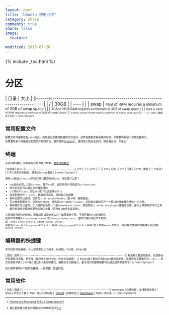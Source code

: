 ```yaml
---
layout: post
title: "Ubuntu 使用心得"
category: share
comments: true
share: false
image:
  feature:

modified: 2015-07-26
---
```

{% include _toc.html %}

# 分区

| 目录  | 大小                                                                     |
|:------+:-------------------------------------------------------------------------|
| /     | 30GB                                                                     |
| ----  |                                                                          |
| swap  | <small>4GB of RAM requires a minimum of 2GB of swap space                |
|       | <small>4GB to 16GB RAM requires a minimum of 4GB of swap space           |
|       | <small>16GB to 64GB of RAM requires a minimum of 8GB of swap space       |
|       | <small>64GB to 256GB of RAM requires a minimum of 16GB of swap space[^1] |
| ----  |                                                                          |
| /data | 硬盘余下空间                                                             |
{: rules="groups"}

# 常用配置文件

配置文件尽量都放在`/data`分区，然后通过创建软链接的方式访问，这样在重新安装系统的时候，只需要再创建一轮软连接即可。<br>
如果要在多个电脑保证配置文件的同步性，推荐使用[Dropbox](https://db.tt/vM77VZfZ)[^2]，虽然在大陆无法访问，但总有办法，不是么?

# 终端

先说快捷键吧，熟练掌握后绝对提升效率，[要看详细戳这](http://www.bigsmoke.us/readline/shortcuts)

| 快捷键 | 含义                            |
|:-------+:--------------------------------|
| C^P    | 上                              |
| C^N    | 下                              |
| C^A    | 行首                            |
| C^E    | 行尾                            |
| C^W    | 删除上一个单词                  |
| C^R    | 历史命令搜索，效率比history要高 |
{: rules="groups"}

使用`zsh`配合`oh-my-zsh`的方式来代替默认的`bash`，好处是什么呢？

- `tab`自动纠错，比如`cd down`，按下`tab`后，此时命令行可能变为`cd Downloads`
- 命令补全时可以通过方向键选择的
- `C^L`等价于`clear`，那么`M^L`呢？在这里等价于`ls`
- 阅读配置文件`~/.zshrc`，根据注释说明，定制自己的配置
- 多种主题可以选择，文件在`~/.oh-my-zsh/themes`，数十种，很难挑选。<br>
  可以修改配置文件，找到`ZSH-THEME`，修改成`ZSH-THEME="rondom"`。这样每次重新打开一个窗口的时候就会随机一个主题。
- 多种插件可以选择，个人觉得必装的一个是`command-not-found`，其他的到`~/.oh-my-zsh/plugins`慢慢发现吧。基本上常用的命令行工具都会有插件来帮助你更快的输入参数（因为有Tab补全或其他）。

在终端执行命令的时候，网络超时或拒绝怎么办？如果身处中国，不用怀疑90%挂代理吧。<br>
在原命令前输入`http_proxy=ip:port` 或 `https_proxy=ip:port`，这样代理只对此命令有效。<br>
如：`https_proxy=127.0.0.1:8888 bundle install`<br>
或者把`alias P="http_proxy=127.0.0.1:8888 https_proxy=127.0.0.1:8888"`加入你的`bashrc`文件中，这样每次使用的时候就可以直接`P bundle install`

# 编辑器的快捷键

写代码时的快捷键，个人觉得要分三个版本，标准版，Vim版，Emacs版

| 类别    | 说明                                                                        |
|---------+-----------------------------------------------------------------------------|
| 标准版  | 最通用版本，但是移动光标要移动手腕，用不得（虽然本人用HHKB，但也有点麻烦）  |
| Emacs版 | 貌似只有Emacs跟终端支持，毕竟现在主要图形化，`Ctrl + `的方式容易冲突        |
| Vim版   | 通过Esc来切换模式，编辑文本功能强大，基本流行的编辑器都可以通过插件来使用它 |
{: rules="groups"}

所以推荐使用Vim版的快捷键，一旦掌握，受益终生。

# 常用软件

| 名称                                            | 用途                   |
|:------------------------------------------------+:-----------------------|
| terminator                                      | 终端分屏，支持拖拽布局 |
| aria2                                           | 命令行下载             |
| tree                                            | 展示目录结构           |
| [Xmind](http://www.xmind.net/)                  | 思维导图               |
| [bashmarks](https://github.com/huyng/bashmarks) | Bash下的书签           |
{: rules="groups"}


[^1]: [Adding and Managing RHEL 6 Swap Space](http://www.techotopia.com/index.php/Adding_and_Managing_RHEL_6_Swap_Space)
[^2]: 通过此链接注册会为我增加500MB的空间;)
